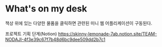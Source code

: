 # What's on my desk
책상 위에 있는 다양한 물품을 클릭하면 관련된 미니 웹 어플리케이션이 구동된다.

프로젝트 기획 단계(Notion)
https://skinny-lemonade-7ab.notion.site/TEAM-NODAJI-4f3e39c67f7b48d6bc9dee509dd2b7c1
